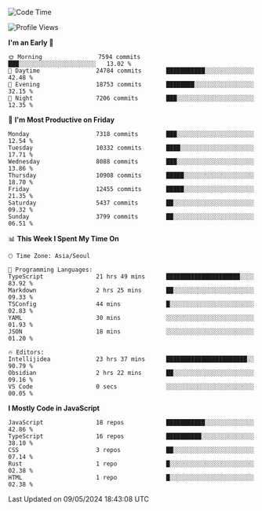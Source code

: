<!--START_SECTION:waka-->
![Code Time](http://img.shields.io/badge/Code%20Time-6%2C031%20hrs%202%20mins-blue)

![Profile Views](http://img.shields.io/badge/Profile%20Views-0-blue)

**I'm an Early 🐤** 

```text
🌞 Morning                7594 commits        ███░░░░░░░░░░░░░░░░░░░░░░   13.02 % 
🌆 Daytime                24784 commits       ███████████░░░░░░░░░░░░░░   42.48 % 
🌃 Evening                18753 commits       ████████░░░░░░░░░░░░░░░░░   32.15 % 
🌙 Night                  7206 commits        ███░░░░░░░░░░░░░░░░░░░░░░   12.35 % 
```
📅 **I'm Most Productive on Friday** 

```text
Monday                   7318 commits        ███░░░░░░░░░░░░░░░░░░░░░░   12.54 % 
Tuesday                  10332 commits       ████░░░░░░░░░░░░░░░░░░░░░   17.71 % 
Wednesday                8088 commits        ███░░░░░░░░░░░░░░░░░░░░░░   13.86 % 
Thursday                 10908 commits       █████░░░░░░░░░░░░░░░░░░░░   18.70 % 
Friday                   12455 commits       █████░░░░░░░░░░░░░░░░░░░░   21.35 % 
Saturday                 5437 commits        ██░░░░░░░░░░░░░░░░░░░░░░░   09.32 % 
Sunday                   3799 commits        ██░░░░░░░░░░░░░░░░░░░░░░░   06.51 % 
```


📊 **This Week I Spent My Time On** 

```text
🕑︎ Time Zone: Asia/Seoul

💬 Programming Languages: 
TypeScript               21 hrs 49 mins      █████████████████████░░░░   83.92 % 
Markdown                 2 hrs 25 mins       ██░░░░░░░░░░░░░░░░░░░░░░░   09.33 % 
TSConfig                 44 mins             █░░░░░░░░░░░░░░░░░░░░░░░░   02.83 % 
YAML                     30 mins             ░░░░░░░░░░░░░░░░░░░░░░░░░   01.93 % 
JSON                     18 mins             ░░░░░░░░░░░░░░░░░░░░░░░░░   01.20 % 

🔥 Editors: 
Intellijidea             23 hrs 37 mins      ███████████████████████░░   90.79 % 
Obsidian                 2 hrs 22 mins       ██░░░░░░░░░░░░░░░░░░░░░░░   09.16 % 
VS Code                  0 secs              ░░░░░░░░░░░░░░░░░░░░░░░░░   00.05 % 
```

**I Mostly Code in JavaScript** 

```text
JavaScript               18 repos            ███████████░░░░░░░░░░░░░░   42.86 % 
TypeScript               16 repos            ██████████░░░░░░░░░░░░░░░   38.10 % 
CSS                      3 repos             ██░░░░░░░░░░░░░░░░░░░░░░░   07.14 % 
Rust                     1 repo              █░░░░░░░░░░░░░░░░░░░░░░░░   02.38 % 
HTML                     1 repo              █░░░░░░░░░░░░░░░░░░░░░░░░   02.38 % 
```




 Last Updated on 09/05/2024 18:43:08 UTC
<!--END_SECTION:waka-->
